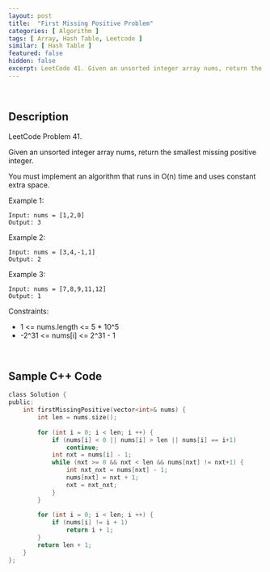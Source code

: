 ```yaml
---
layout: post
title:  "First Missing Positive Problem"
categories: [ Algorithm ]
tags: [ Array, Hash Table, Leetcode ]
similar: [ Hash Table ]
featured: false
hidden: false
excerpt: LeetCode 41. Given an unsorted integer array nums, return the smallest missing positive integer.
---
```


<br />

## Description

LeetCode Problem 41. 

Given an unsorted integer array nums, return the smallest missing positive integer.

You must implement an algorithm that runs in O(n) time and uses constant extra space.

 

Example 1:
```
Input: nums = [1,2,0]
Output: 3
```

Example 2:
```
Input: nums = [3,4,-1,1]
Output: 2
```

Example 3:
```
Input: nums = [7,8,9,11,12]
Output: 1
```

Constraints:

* 1 <= nums.length <= 5 * 10^5
* -2^31 <= nums[i] <= 2^31 - 1

<br />

## Sample C++ Code


```c
class Solution {
public:
    int firstMissingPositive(vector<int>& nums) {
        int len = nums.size();
        
        for (int i = 0; i < len; i ++) {
            if (nums[i] < 0 || nums[i] > len || nums[i] == i+1) 
                continue;
            int nxt = nums[i] - 1;
            while (nxt >= 0 && nxt < len && nums[nxt] != nxt+1) {
                int nxt_nxt = nums[nxt] - 1;
                nums[nxt] = nxt + 1;
                nxt = nxt_nxt;
            }
        }
        
        for (int i = 0; i < len; i ++) {
            if (nums[i] != i + 1)
                return i + 1;
        }
        return len + 1;
    }
};
```
